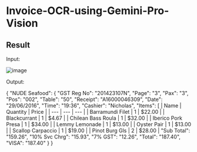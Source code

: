 # Invoice-OCR-using-Gemini-Pro-Vision

## Result
Input: 

![image](https://github.com/kiranneupane11/Invoice-OCR-using-Gemini-Pro-Vision/assets/56816182/4bdb9016-426c-43ea-9009-f05a5e07458d)

Output: 

{
  "NUDE Seafood": {
    "GST Reg No": "201423107N",
    "Page": "3",
    "Pax": "3",
    "Pos": "002",
    "Table": "50",
    "Receipt": "A16000046309",
    "Date": "29/06/2016",
    "Time": "19:36",
    "Cashier": "Nicholas",
    "Items": [
      | Name | Quantity | Price |
| --- | --- | --- |
| Barramundi Filet | 1 | $22.00 |
| Blackcurrant | 1 | $4.67 |
| Chilean Bass Roula | 1 | $32.00 |
| Iberico Pork Presa | 1 | $34.00 |
| Lemmy Lemonade | 1 | $13.00 |
| Oyster Pair | 1 | $13.00 |
| Scallop Carpaccio | 1 | $19.00 |
| Pinot Burg Gls | 2 | $28.00 |
    "Sub Total": "159.26",
    "10% Svc Chrg": "15.93",
    "7% GST": "12.26",
    "Total": "187.40",
    "VISA": "187.40"
  }
}
